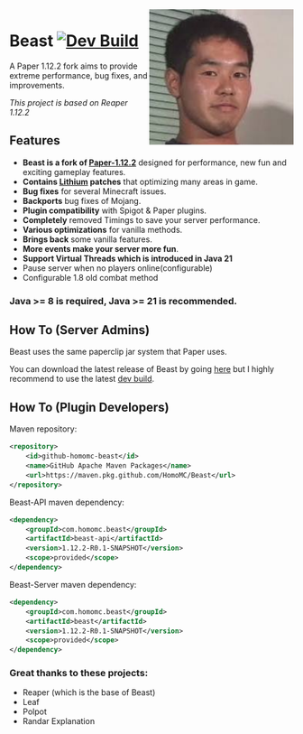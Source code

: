 <img src="logo.jpg" height="240" alt="Beast Face" align="right">

# Beast [![Dev Build](https://github.com/HomoMC/Beast/actions/workflows/dev-build.yml/badge.svg)](https://github.com/HomoMC/Beast/actions/workflows/dev-build.yml)

A Paper 1.12.2 fork aims to provide extreme performance, bug fixes, and improvements.

*This project is based on Reaper 1.12.2*

## Features

- **Beast is a fork of [Paper-1.12.2](https://github.com/PaperMC/Paper)** designed for performance, new fun and exciting gameplay features.
- **Contains [Lithium](https://github.com/CaffeineMC/lithium-fabric) patches** that optimizing many areas in game.
- **Bug fixes** for several Minecraft issues.
- **Backports** bug fixes of Mojang.
- **Plugin compatibility** with Spigot & Paper plugins.
- **Completely** removed Timings to save your server performance.
- **Various optimizations** for vanilla methods.
- **Brings back** some vanilla features.
- **More events make your server more fun**.
- **Support Virtual Threads which is introduced in Java 21**
- Pause server when no players online(configurable)
- Configurable 1.8 old combat method

### Java >= 8 is required, Java >= 21 is recommended.

## How To (Server Admins)

Beast uses the same paperclip jar system that Paper uses.

You can download the latest release of Beast by going [here](https://github.com/HomoMC/Beast/releases/latest) but I highly recommend to use the latest [dev build](https://nightly.link/HomoMC/Beast/workflows/dev-build/ver%2F1.12.2/Beast-JDK8.zip).

## How To (Plugin Developers)

Maven repository:
```xml
<repository>
    <id>github-homomc-beast</id>
    <name>GitHub Apache Maven Packages</name>
    <url>https://maven.pkg.github.com/HomoMC/Beast</url>
</repository>
```

Beast-API maven dependency:
```xml
<dependency>
    <groupId>com.homomc.beast</groupId>
    <artifactId>beast-api</artifactId>
    <version>1.12.2-R0.1-SNAPSHOT</version>
    <scope>provided</scope>
</dependency>
```

Beast-Server maven dependency:
```xml
<dependency>
    <groupId>com.homomc.beast</groupId>
    <artifactId>beast</artifactId>
    <version>1.12.2-R0.1-SNAPSHOT</version>
    <scope>provided</scope>
</dependency>
```

### Great thanks to these projects:

- Reaper (which is the base of Beast)
- Leaf
- Polpot
- Randar Explanation
